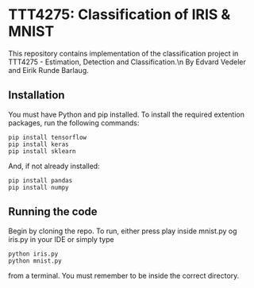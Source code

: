 # TTT4275: Classification of IRIS & MNIST
This repository contains implementation of the classification project in TTT4275 - Estimation, Detection and Classification.\n
By Edvard Vedeler and Eirik Runde Barlaug.

## Installation
You must have Python and pip installed. To install the required extention packages, run the following commands:
```
pip install tensorflow
pip install keras
pip install sklearn
```
And, if not already installed:
```
pip install pandas
pip install numpy
```

## Running the code
Begin by cloning the repo. To run, either press play inside mnist.py og iris.py in your IDE or simply type
```
python iris.py
python mnist.py
```
from a terminal. You must remember to be inside the correct directory. 
